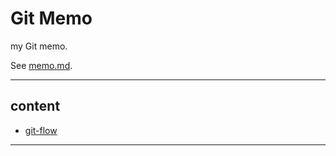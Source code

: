 # Git Memo

my Git memo.

See [memo.md](./memo.md).

---

## content

- [git-flow](./git-flow.md)

---


